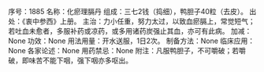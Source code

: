 序号：1885
名称：化瘀理膈丹
组成：三七2钱（捣细），鸭胆子40粒（去皮）。
出处：《衷中参西》上册。
主治：力小任重，努力太过，以致血瘀膈上，常觉短气；若吐血未愈者，多服补药或凉药，或多用诸药炭强止其血，亦可有此病。
加减：None
功效：None
用法用量：开水送服，1日2次。
制备方法：None
临床应用：None
各家论述：None
用药禁忌：None
附注：凡服鸭胆子，不可嚼破；若嚼破，即味苦不能下咽，强下咽亦多呕出。
